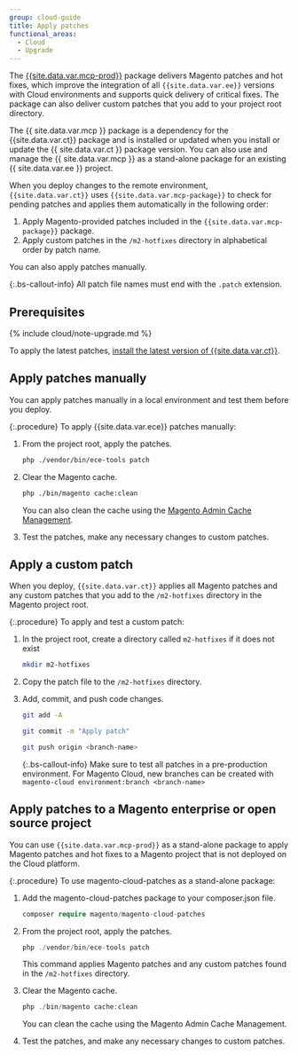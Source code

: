 ```yaml
---
group: cloud-guide
title: Apply patches
functional_areas:
  - Cloud
  - Upgrade
---
```

The [{{site.data.var.mcp-prod}}](https://github.com/magento/magento-cloud-patches) package
delivers Magento patches and hot fixes, which improve the integration of all `{{site.data.var.ee}}` versions with Cloud environments and supports quick delivery of critical fixes. The package can also deliver custom patches that you add to your project root directory.

The {{ site.data.var.mcp }} package is a dependency for the {{site.data.var.ct}} package and is installed or updated when you install or update the {{ site.data.var.ct }} package version. You can also use and manage the {{ site.data.var.mcp }} as a stand-alone package for an existing {{ site.data.var.ee }} project.

When you deploy changes to the remote environment, `{{site.data.var.ct}}` uses `{{site.data.var.mcp-package}}` to check for pending patches and applies them automatically in the following order:

1. Apply Magento-provided patches included in the `{{site.data.var.mcp-package}}` package.
1. Apply custom patches in the `/m2-hotfixes` directory in alphabetical order by patch name.

You can also apply patches manually.

{:.bs-callout-info}
All patch file names must end with the `.patch` extension.

## Prerequisites

{% include cloud/note-upgrade.md %}

To apply the latest patches, [install the latest version of {{site.data.var.ct}}]({{site.baseurl}}/cloud/project/ece-tools-update.html).

## Apply patches manually

You can apply patches manually in a local environment and test them before you deploy.

{:.procedure}
To apply {{site.data.var.ece}} patches manually:

1. From the project root, apply the patches.

   ```bash
   php ./vendor/bin/ece-tools patch
   ```

1. Clear the Magento cache.

   ```bash
   php ./bin/magento cache:clean
   ```

   You can also clean the cache using the [Magento Admin Cache Management](http://docs.magento.com/m2/ee/user_guide/system/cache-management.html).

1. Test the patches, make any necessary changes to custom patches.

## Apply a custom patch

When you deploy, `{{site.data.var.ct}}` applies all Magento patches and any custom patches that you add to the `/m2-hotfixes` directory in the Magento project root.

{:.procedure}
To apply and test a custom patch:

1. In the project root, create a directory called `m2-hotfixes` if it does not exist

   ```bash
   mkdir m2-hotfixes
   ```

1. Copy the patch file to the `/m2-hotfixes` directory.

1. Add, commit, and push code changes.

   ```bash
   git add -A
   ```

   ```bash
   git commit -m "Apply patch"
   ```

   ```bash
   git push origin <branch-name>
   ```

   {:.bs-callout-info}
   Make sure to test all patches in a pre-production environment.  For Magento Cloud, new branches can be created with     `magento-cloud environment:branch <branch-name>`

## Apply patches to a Magento enterprise or open source project

You can use `{{site.data.var.mcp-prod}}` as a stand-alone package to apply Magento patches and hot fixes to a Magento project that is not deployed on the Cloud platform.

{:.procedure}
To use magento-cloud-patches as a stand-alone package:

1. Add the magento-cloud-patches package to your composer.json file.

   ```php
   composer require magento/magento-cloud-patches
   ```

1. From the project root, apply the patches.

   ```php
   php ./vendor/bin/ece-tools patch
   ```

   This command applies Magento patches and any custom patches found in the `/m2-hotfixes` directory.

1. Clear the Magento cache.

   ```php
   php ./bin/magento cache:clean
   ```

   You can clean the cache using the Magento Admin Cache Management.

1. Test the patches, and make any necessary changes to custom patches.
